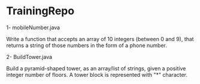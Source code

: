 # TrainingRepo

1- mobileNumber.java

Write a function that accepts an array of 10 integers (between 0 and 9), that returns a string of those numbers in the form of a phone number.


2- BuildTower.java

Build a pyramid-shaped tower, as an array/list of strings, given a positive integer number of floors. A tower block is represented with "*" character.
